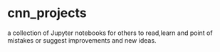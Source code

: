 # cnn_projects
a collection of Jupyter notebooks for others to read,learn and point of mistakes or suggest improvements and new ideas.

